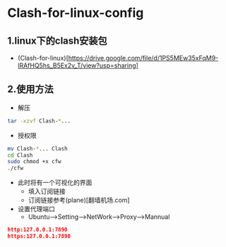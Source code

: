 # Clash-for-linux-config
## 1.linux下的clash安装包
+ (Clash-for-linux)[https://drive.google.com/file/d/1PS5MEw35xFqM9-lRAfHQ5hs_B5Ex2v_T/view?usp=sharing]
## 2.使用方法
+ 解压
```bash
tar -xzvf Clash-*...
```
+ 授权限
```bash
mv Clash-*... Clash
cd Clash
sudo chmod +x cfw
./cfw
```
+ 此时将有一个可视化的界面
  + 填入订阅链接
  + 订阅链接参考(plane)[翻墙机场.com]
+ 设置代理端口
  + Ubuntu-->Setting-->NetWork-->Proxy-->Mannual
```json
http:127.0.0.1:7890
https:127.0.0.1:7890
``` 
